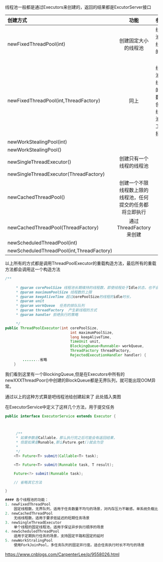 
线程池一般都是通过Executors来创建的，返回的结果都是ExcutorServer接口

创建方式| 功能|参数
:-|:-:|:-:
newFixedThreadPool(int)|创建固定大小的线程池|线程池中线程的个数
newFixedThreadPool(int,ThreadFactory)|同上|线程池中线程的个数，创建线程池的工厂接口
newWorkStealingPool(int)||
newWorkStealingPool()||
newSingleThreadExecutor()|创建只有一个线程的线程池|
newSingleThreadExecutor(ThreadFactory)||
newCachedThreadPool()|创建一个不限线程数上限的线程池，任何提交的任务都将立即执行|
newCachedThreadPool(ThreadFactory)|通过ThreadFactory来创建|
newScheduledThreadPool(int)||
newScheduledThreadPool(int,ThreadFactory)||

以上所有的方式都是调用ThreadPoolExecutor的重载构造方法，最后所有的重载方法都会调用这一个构造方法

```java
/**
 
     * @param corePoolSize 线程池长期维持的线程数，即使线程处于Idle状态，也不会回收。
     * @param maximumPoolSize 线程数的上限
     * @param keepAliveTime 超过corePoolSize的线程的idle时长，
     * @param unit  
     * @param workQueue  任务的排队队列
     * @param threadFactory  产生新线程的方式
     * @param handler 拒绝执行的策略

     */
public ThreadPoolExecutor(int corePoolSize,
                              int maximumPoolSize,
                              long keepAliveTime,
                              TimeUnit unit,
                              BlockingQueue<Runnable> workQueue,
                              ThreadFactory threadFactory,
                              RejectedExecutionHandler handler) {
        ........省略
    }
```

我们看到这里有一个BlockingQueue,但是在Executors中所有的newXXXThreadPoor()中创建的BlockQueue都是无界队列，就可能出现OOM异常。

通过以上的这种方式算是吧线程池给创建起来了
此处插入类图


在ExecutorService中定义了这样几个方法，用于提交任务

```java
public interface ExecutorService extends Executor {



     /**
     * 如果参数是Callable，那么执行完之后可能会有返回结果，
     * 但是如果是Runable,那么Future.get()就会为空
     *
     */
    <T> Future<T> submit(Callable<T> task);

    <T> Future<T> submit(Runnable task, T result);

    Future<?> submit(Runnable task);

    // 省略其它方法

}

#### 各个线程池的功能：
1. newFixedThreadPool
    固定线程数，无界队列，适用于任务数量不均匀的场景，对内存压力不敏感，单系统负载比较敏感的场景
2. newCachedThreadPool
    无线线程数，适用于要求低延迟的短期任务场景
3. newSingleThreadExecutor
    单个线程的固定线程池，适用于保证异步执行顺序的场景
4. newScheduledThreadPool
    适用于定期执行任务的场景，支持固定平路和固定的延时
5. newWorkStralingPool
    使用ForkJoinPool，多任务队列的固定并行度。适合任务执行时长不均匀的场景

```
https://www.cnblogs.com/CarpenterLee/p/9558026.html









